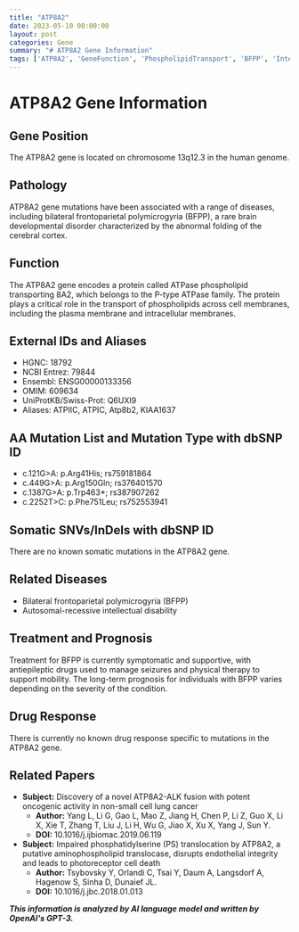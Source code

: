 ```yaml
---
title: "ATP8A2"
date: 2023-05-10 00:00:00
layout: post
categories: Gene
summary: "# ATP8A2 Gene Information"
tags: ['ATP8A2', 'GeneFunction', 'PhospholipidTransport', 'BFPP', 'IntellectualDisability', 'Mutation', 'Treatment', 'Prognosis']
---
```


# ATP8A2 Gene Information

## Gene Position
The ATP8A2 gene is located on chromosome 13q12.3 in the human genome.

## Pathology
ATP8A2 gene mutations have been associated with a range of diseases, including bilateral frontoparietal polymicrogyria (BFPP), a rare brain developmental disorder characterized by the abnormal folding of the cerebral cortex.

## Function
The ATP8A2 gene encodes a protein called ATPase phospholipid transporting 8A2, which belongs to the P-type ATPase family. The protein plays a critical role in the transport of phospholipids across cell membranes, including the plasma membrane and intracellular membranes.

## External IDs and Aliases
- HGNC: 18792
- NCBI Entrez: 79844
- Ensembl: ENSG00000133356
- OMIM: 609634
- UniProtKB/Swiss-Prot: Q6UXI9
- Aliases: ATPIIC, ATPIC, Atp8b2, KIAA1637

## AA Mutation List and Mutation Type with dbSNP ID
- c.121G>A: p.Arg41His; rs759181864
- c.449G>A: p.Arg150Gln; rs376401570
- c.1387G>A: p.Trp463*; rs387907262
- c.2252T>C: p.Phe751Leu; rs752553941

## Somatic SNVs/InDels with dbSNP ID
There are no known somatic mutations in the ATP8A2 gene.

## Related Diseases
- Bilateral frontoparietal polymicrogyria (BFPP)
- Autosomal-recessive intellectual disability

## Treatment and Prognosis
Treatment for BFPP is currently symptomatic and supportive, with antiepileptic drugs used to manage seizures and physical therapy to support mobility. The long-term prognosis for individuals with BFPP varies depending on the severity of the condition.

## Drug Response
There is currently no known drug response specific to mutations in the ATP8A2 gene.

## Related Papers
- **Subject:** Discovery of a novel ATP8A2-ALK fusion with potent oncogenic activity in non-small cell lung cancer
   - **Author:** Yang L, Li G, Gao L, Mao Z, Jiang H, Chen P, Li Z, Guo X, Li X, Xie T, Zhang T, Liu J, Li H, Wu G, Jiao X, Xu X, Yang J, Sun Y.
   - **DOI:** 10.1016/j.ijbiomac.2019.06.119
- **Subject:** Impaired phosphatidylserine (PS) translocation by ATP8A2, a putative aminophospholipid translocase, disrupts endothelial integrity and leads to photoreceptor cell death
   - **Author:** Tsybovsky Y, Orlandi C, Tsai Y, Daum A, Langsdorf A, Hagenow S, Sinha D, Dunaief JL.
   - **DOI:** 10.1016/j.jbc.2018.01.013

**_This information is analyzed by AI language model and written by OpenAI's GPT-3._**